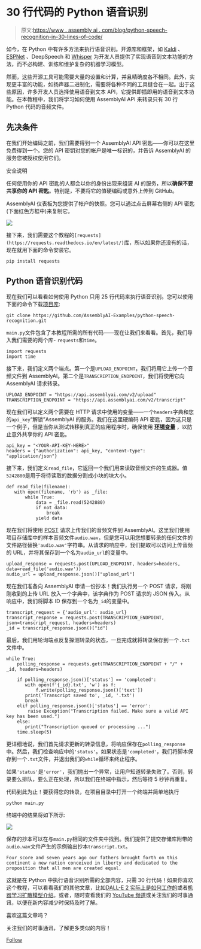 # 30 行代码的 Python 语音识别

> 原文:[https://www . assembly ai . com/blog/python-speech-recognition-in-30-lines-of-code/](https://www.assemblyai.com/blog/python-speech-recognition-in-30-lines-of-code/)

如今，在 Python 中有许多方法来执行语音识别。开源库和框架，如 [Kaldi](https://www.assemblyai.com/blog/kaldi-speech-recognition-for-beginners-a-simple-tutorial/) 、 [ESPNet](https://www.assemblyai.com/blog/getting-started-with-espnet/) 、DeepSpeech 和 [Whisper](https://www.assemblyai.com/blog/how-to-run-openais-whisper-speech-recognition-model/) 为开发人员提供了实现语音到文本功能的方法，而不必构建、训练和维护复杂的机器学习模型。

然而，这些开源工具可能需要大量的设置和计算，并且精确度各不相同。此外，实现更丰富的功能，如扬声器二进制化，需要将各种不同的工具缝合在一起。出于这些原因，许多开发人员选择使用语音到文本 API，它提供即插即用的语音到文本功能。在本教程中，我们将学习如何使用 AssemblyAI API 来转录只有 30 行 Python 代码的音频文件。

## 先决条件

在我们开始编码之前，我们需要得到一个 AssemblyAI API 密匙——你可以在这里免费得到一个。您的 API 密钥对您的帐户是唯一标识的，并告诉 AssemblyAI 的服务您被授权使用它们。

安全说明

任何使用你的 API 密匙的人都会以你的身份出现来组装 AI 的服务，所以**确保不要共享你的 API 密匙**。特别是，不要将它的值硬编码或意外上传到 GitHub。

AssemblyAI 仪表板为您提供了帐户的快照。您可以通过点击屏幕右侧的 API 密匙(下面红色方框中)来复制它。

![](../Images/156a931e074cdf5c29e98a59c6d13259.png)

接下来，我们需要这个教程的`[requests](https://requests.readthedocs.io/en/latest/)`库，所以如果你还没有的话，现在就用下面的命令安装它。

```
pip install requests
```

## Python 语音识别代码

现在我们可以看看如何使用 Python 只用 25 行代码来执行语音识别。您可以使用下面的命令下载[项目库](https://github.com/AssemblyAI-Examples/python-speech-recognition):

```
git clone https://github.com/AssemblyAI-Examples/python-speech-recognition.git
```

`main.py`文件包含了本教程所需的所有代码——现在让我们来看看。首先，我们导入我们需要的两个库- `requests`和`time`。

```
import requests
import time
```

接下来，我们定义两个端点。第一个是`UPLOAD_ENDPOINT`，我们将用它上传一个音频文件到 AssemblyAI。第二个是`TRANSCRIPTION_ENDPOINT`，我们将使用它向 AssemblyAI 请求转录。

```
UPLOAD_ENDPOINT = "https://api.assemblyai.com/v2/upload"
TRANSCRIPTION_ENDPOINT = "https://api.assemblyai.com/v2/transcript"
```

现在我们可以定义两个需要在 HTTP 请求中使用的变量——一个`headers`字典和您的`api_key`“解锁”AssemblyAI 的服务。我们在这里硬编码 API 密匙，因为这只是一个例子，但是当你从测试转移到真正的应用程序时，确保使用 **[环境变量](https://www.nylas.com/blog/making-use-of-environment-variables-in-python/)** ，以防止意外共享你的 API 密匙。

```
api_key = "<YOUR-API-KEY-HERE>"
headers = {"authorization": api_key, "content-type": "application/json"}
```

接下来，我们定义`read_file`，它返回一个我们用来读取音频文件的生成器。值`5242880`是用于将待读取的数据分割成小块的块大小。

```
def read_file(filename):
   with open(filename, 'rb') as _file:
       while True:
           data = _file.read(5242880)
           if not data:
               break
           yield data
```

现在我们将使用 [POST](https://developer.mozilla.org/en-US/docs/Web/HTTP/Methods/POST) 请求上传我们的音频文件到 AssemblyAI。这里我们使用项目存储库中的样本音频文件`audio.wav`，但是您可以用您想要转录的任何文件的文件路径替换`'audio.wav'`字符串。从请求的响应中，我们提取可以访问上传音频的 URL，并将其保存到一个名为`audio_url`的变量中。

```
upload_response = requests.post(UPLOAD_ENDPOINT, headers=headers, data=read_file('audio.wav'))
audio_url = upload_response.json()["upload_url"]
```

现在我们准备向 AssemblyAI 申请一份抄本！我们执行另一个 POST 请求，将刚刚收到的上传 URL 放入一个字典中，该字典作为 POST 请求的 JSON 传入。从响应中，我们将脚本 ID 保存到一个名为`_id`的变量中。

```
transcript_request = {'audio_url': audio_url}
transcript_response = requests.post(TRANSCRIPTION_ENDPOINT, json=transcript_request, headers=headers)
_id = transcript_response.json()["id"]
```

最后，我们用轮询端点反复探测转录的状态，一旦完成就将转录保存到一个`.txt`文件中。

```
while True:
    polling_response = requests.get(TRANSCRIPTION_ENDPOINT + "/" + _id, headers=headers)

    if polling_response.json()['status'] == 'completed':
       with open(f'{_id}.txt', 'w') as f:
           f.write(polling_response.json()['text'])
       print('Transcript saved to', _id, '.txt')
       break
    elif polling_response.json()['status'] == 'error':
        raise Exception("Transcription failed. Make sure a valid API key has been used.")
    else:
       print("Transcription queued or processing ...")
    time.sleep(5)
```

更详细地说，我们首先请求更新的转录信息，将响应保存在`polling_response`中。然后，我们检查响应中的`'status'`。如果状态是`'completed'`，我们将脚本保存到一个`.txt`文件，并退出我们的`while`循环来终止程序。

如果`'status'`是`'error'`，我们抛出一个异常，让用户知道转录失败了。否则，转录要么排队，要么正在处理，所以我们在终端中指示，然后等待 5 秒钟再重复。

代码到此为止！要获得您的转录，在项目目录中打开一个终端并简单地执行

```
python main.py
```

终端中的结果将如下所示:

![](../Images/cd1e12c843a35f0e6c77afb85fd5d2d7.png)

保存的抄本可以在与`main.py`相同的文件夹中找到。我们提供了提交存储库附带的`audio.wav`文件产生的示例输出抄本`transcript.txt`。

```
Four score and seven years ago our fathers brought forth on this continent a new nation conceived in liberty and dedicated to the proposition that all men are created equal.
```

这就是在 Python 中执行语音识别所需的全部内容，只需 30 行代码！如果你喜欢这个教程，可以看看我们的其他文章，比如[DALL-E 2 实际上是如何工作的](https://www.assemblyai.com/blog/how-dall-e-2-actually-works/)或者[机器学习扩散模型介绍](https://www.assemblyai.com/blog/diffusion-models-for-machine-learning-introduction/)。或者，随时查看我们的 [YouTube 频道](https://www.youtube.com/c/AssemblyAI)或关注我们的时事通讯，以便在新内容减少时保持及时了解。

喜欢这篇文章吗？

关注我们的时事通讯，了解更多类似的内容！

[Follow](https://assemblyai.us17.list-manage.com/subscribe?u=cb9db7b18b274c2d402a56c5f&id=2116bf7c68)